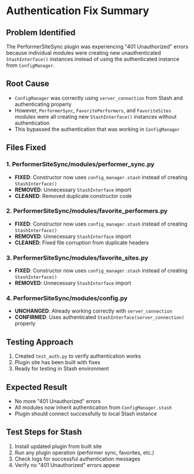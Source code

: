 # Authentication Fix Summary

## Problem Identified
The PerformerSiteSync plugin was experiencing "401 Unauthorized" errors because individual modules were creating new unauthenticated `StashInterface()` instances instead of using the authenticated instance from `ConfigManager`.

## Root Cause
- `ConfigManager` was correctly using `server_connection` from Stash and authenticating properly
- However, `PerformerSync`, `FavoritePerformers`, and `FavoriteSites` modules were all creating new `StashInterface()` instances without authentication
- This bypassed the authentication that was working in `ConfigManager`

## Files Fixed

### 1. PerformerSiteSync/modules/performer_sync.py
- **FIXED**: Constructor now uses `config_manager.stash` instead of creating `StashInterface()`
- **REMOVED**: Unnecessary `StashInterface` import
- **CLEANED**: Removed duplicate constructor code

### 2. PerformerSiteSync/modules/favorite_performers.py  
- **FIXED**: Constructor now uses `config_manager.stash` instead of creating `StashInterface()`
- **REMOVED**: Unnecessary `StashInterface` import
- **CLEANED**: Fixed file corruption from duplicate headers

### 3. PerformerSiteSync/modules/favorite_sites.py
- **FIXED**: Constructor now uses `config_manager.stash` instead of creating `StashInterface()`  
- **REMOVED**: Unnecessary `StashInterface` import

### 4. PerformerSiteSync/modules/config.py
- **UNCHANGED**: Already working correctly with `server_connection`
- **CONFIRMED**: Uses authenticated `StashInterface(server_connection)` properly

## Testing Approach
1. Created `test_auth.py` to verify authentication works
2. Plugin site has been built with fixes
3. Ready for testing in Stash environment

## Expected Result
- No more "401 Unauthorized" errors
- All modules now inherit authentication from `ConfigManager.stash`
- Plugin should connect successfully to local Stash instance

## Test Steps for Stash
1. Install updated plugin from built site
2. Run any plugin operation (performer sync, favorites, etc.)
3. Check logs for successful authentication messages
4. Verify no "401 Unauthorized" errors appear
